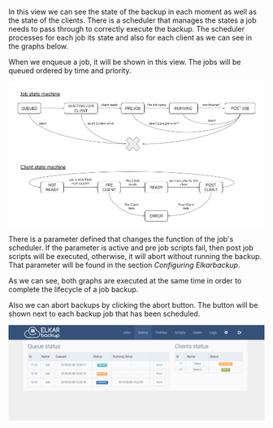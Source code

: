 In this view we can see the state of the backup in each moment as well as the state of the clients. There is a scheduler that manages the states a job needs to pass through to correctly execute the backup. The scheduler processes for each job its state and also for each client as we can see in the graphs below.

When we enqueue a job, it will be shown in this view. The jobs will be queued ordered by time and priority.

![](/assets/state_machine.png)

There is a parameter defined that changes the function of the job's scheduler. If the parameter is active and pre job scripts fail, then post job scripts will be executed, otherwise, it will abort without running the backup. That parameter will be found in the section _Configuring Elkarbackup_.
 
As we can see, both graphs are executed at the same time in order to complete the lifecycle of a job backup.

Also we can abort backups by clicking the abort button. The button will be shown next to each backup job that has been scheduled.

![](/assets/elkar-status.png)

